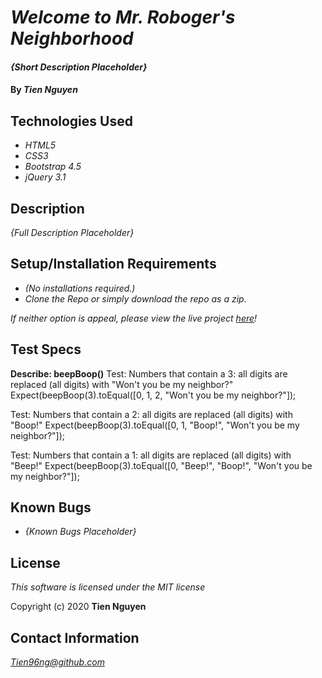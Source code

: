 # _Welcome to Mr. Roboger's Neighborhood_

#### _{Short Description Placeholder}_

#### By _**Tien Nguyen**_

## Technologies Used
* _HTML5_
* _CSS3_
* _Bootstrap 4.5_
* _jQuery 3.1_

## Description
_{Full Description Placeholder}_

## Setup/Installation Requirements
* _(No installations required.)_
* _Clone the Repo or simply download the repo as a zip._

_If neither option is appeal, please view the live project [here](https://tien96ng.github.io/mr-roboger-neighborhood/)!_

## Test Specs
**Describe: beepBoop()**
Test: Numbers that contain a 3: all digits are replaced (all digits) with "Won't you be my neighbor?"
Expect(beepBoop(3).toEqual([0, 1, 2, "Won't you be my neighbor?"]);

Test: Numbers that contain a 2: all digits are replaced (all digits) with "Boop!"
Expect(beepBoop(3).toEqual([0, 1, "Boop!", "Won't you be my neighbor?"]);

Test: Numbers that contain a 1: all digits are replaced (all digits) with "Beep!"
Expect(beepBoop(3).toEqual([0, "Beep!", "Boop!", "Won't you be my neighbor?"]);

## Known Bugs
* _{Known Bugs Placeholder}_



## License
_This software is licensed under the MIT license_

Copyright (c) 2020 __Tien Nguyen__

## Contact Information
_<Tien96ng@github.com>_